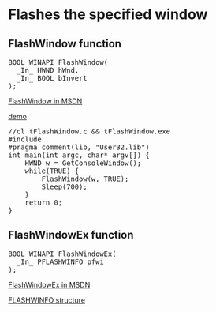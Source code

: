 Flashes the specified window 
===========================================

## FlashWindow function ##


<pre data-language="C">
BOOL WINAPI FlashWindow(
  _In_ HWND hWnd,
  _In_ BOOL bInvert
);
</pre>


[FlashWindow in MSDN](https://msdn.microsoft.com/en-us/library/windows/desktop/ms679346.aspx)


[demo](https://github.com/codepongo/utocode/blob/master/windows/tFlashWindow.c)


<pre data-language="C">
//cl tFlashWindow.c && tFlashWindow.exe
#include <windows.h>
#pragma comment(lib, "User32.lib")
int main(int argc, char* argv[]) {
	HWND w = GetConsoleWindow();
	while(TRUE) {
		FlashWindow(w, TRUE);
		Sleep(700);
	}
	return 0;
}
</pre>


## FlashWindowEx function ##


<pre data-language="C">
BOOL WINAPI FlashWindowEx(
  _In_ PFLASHWINFO pfwi
);
</pre>


[FlashWindowEx in MSDN](https://msdn.microsoft.com/en-us/library/windows/desktop/ms679347.aspx)


[FLASHWINFO structure](https://msdn.microsoft.com/en-us/library/windows/desktop/ms679348.aspx)
